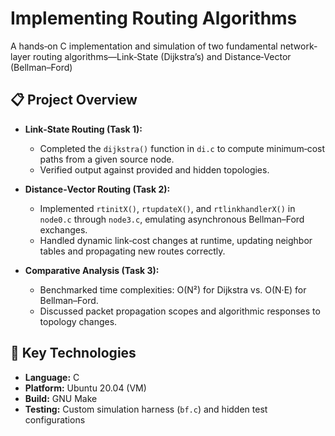 # Implementing Routing Algorithms 

A hands‐on C implementation and simulation of two fundamental network‐layer routing algorithms—Link‐State (Dijkstra’s) and Distance‐Vector (Bellman–Ford)

## 📋 Project Overview

- **Link‐State Routing (Task 1):**  
  - Completed the `dijkstra()` function in `di.c` to compute minimum‐cost paths from a given source node.  
  - Verified output against provided and hidden topologies.

- **Distance‐Vector Routing (Task 2):**  
  - Implemented `rtinitX()`, `rtupdateX()`, and `rtlinkhandlerX()` in `node0.c` through `node3.c`, emulating asynchronous Bellman–Ford exchanges.  
  - Handled dynamic link‐cost changes at runtime, updating neighbor tables and propagating new routes correctly.

- **Comparative Analysis (Task 3):**  
  - Benchmarked time complexities: O(N²) for Dijkstra vs. O(N·E) for Bellman–Ford.  
  - Discussed packet propagation scopes and algorithmic responses to topology changes.

## 🔧 Key Technologies

- **Language:** C  
- **Platform:** Ubuntu 20.04 (VM)  
- **Build:** GNU Make  
- **Testing:** Custom simulation harness (`bf.c`) and hidden test configurations  
